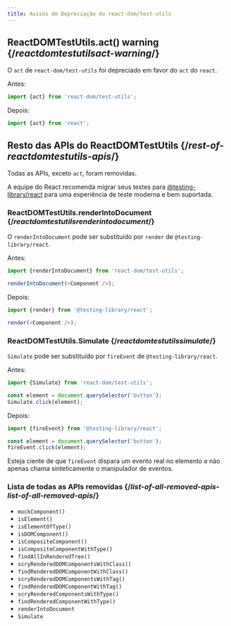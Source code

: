 ```yaml
---
title: Avisos de Depreciação do react-dom/test-utils
---
```


## ReactDOMTestUtils.act() warning {/*reactdomtestutilsact-warning*/}

O `act` de `react-dom/test-utils` foi depreciado em favor do `act` do `react`.

Antes:

```js
import {act} from 'react-dom/test-utils';
```

Depois:

```js
import {act} from 'react';
```

## Resto das APIs do ReactDOMTestUtils {/*rest-of-reactdomtestutils-apis*/}

Todas as APIs, exceto `act`, foram removidas.

A equipe do React recomenda migrar seus testes para [@testing-library/react](https://testing-library.com/docs/react-testing-library/intro/) para uma experiência de teste moderna e bem suportada.

### ReactDOMTestUtils.renderIntoDocument {/*reactdomtestutilsrenderintodocument*/}

O `renderIntoDocument` pode ser substituído por `render` de `@testing-library/react`.

Antes:

```js
import {renderIntoDocument} from 'react-dom/test-utils';

renderIntoDocument(<Component />);
```

Depois:

```js
import {render} from '@testing-library/react';

render(<Component />);
```

### ReactDOMTestUtils.Simulate {/*reactdomtestutilssimulate*/}

`Simulate` pode ser substituído por `fireEvent` de `@testing-library/react`.

Antes:

```js
import {Simulate} from 'react-dom/test-utils';

const element = document.querySelector('button');
Simulate.click(element);
```

Depois:

```js
import {fireEvent} from '@testing-library/react';

const element = document.querySelector('button');
fireEvent.click(element);
```

Esteja ciente de que `fireEvent` dispara um evento real no elemento e não apenas chama sinteticamente o manipulador de eventos.

### Lista de todas as APIs removidas {/*list-of-all-removed-apis-list-of-all-removed-apis*/}

- `mockComponent()`
- `isElement()`
- `isElementOfType()`
- `isDOMComponent()`
- `isCompositeComponent()`
- `isCompositeComponentWithType()`
- `findAllInRenderedTree()`
- `scryRenderedDOMComponentsWithClass()`
- `findRenderedDOMComponentWithClass()`
- `scryRenderedDOMComponentsWithTag()`
- `findRenderedDOMComponentWithTag()`
- `scryRenderedComponentsWithType()`
- `findRenderedComponentWithType()`
- `renderIntoDocument`
- `Simulate`
